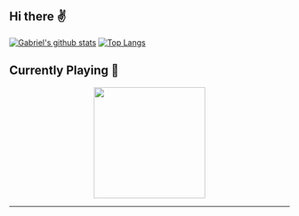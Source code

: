 ## Hi there :v: 
[![Gabriel's github stats](https://github-readme-stats.vercel.app/api?username=gajalves&show_icons=true&theme=dark)](https://github.com/anuraghazra/github-readme-stats)
[![Top Langs](https://github-readme-stats.vercel.app/api/top-langs/?username=gajalves&layout=compact&theme=dark)](https://github.com/anuraghazra/github-readme-stats)
## Currently Playing :musical_note: 
<p align="center"><img width="200" src=""></p><p align="center">  </p>
 
---